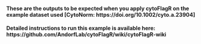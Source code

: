 <h4> These are the outputs to be expected when you apply cytoFlagR on the example dataset used [CytoNorm: https://doi.org/10.1002/cyto.a.23904]</h4>
<h4> Detailed instructions to run this example is available here: https://github.com/AndorfLab/cytoFlagR/wiki/cytoFlagR-wiki</h4>
